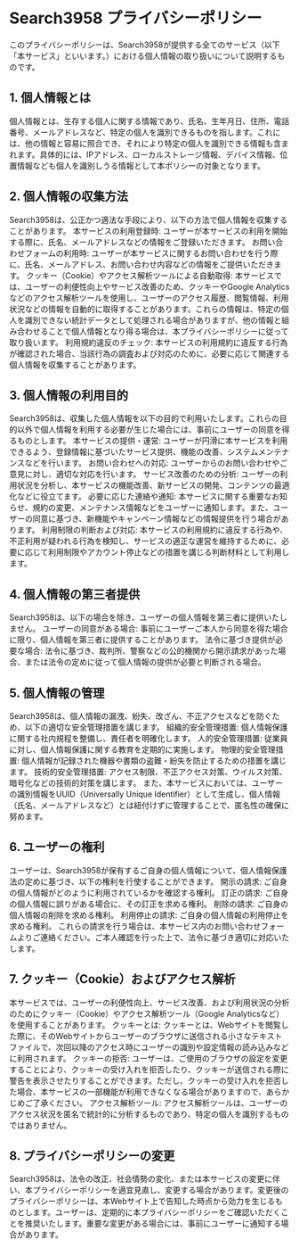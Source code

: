# Search3958 プライバシーポリシー

このプライバシーポリシーは、Search3958が提供する全てのサービス（以下「本サービス」といいます。）における個人情報の取り扱いについて説明するものです。

## 1. 個人情報とは

個人情報とは、生存する個人に関する情報であり、氏名、生年月日、住所、電話番号、メールアドレスなど、特定の個人を識別できるものを指します。これには、他の情報と容易に照合でき、それにより特定の個人を識別できる情報も含まれます。具体的には、IPアドレス、ローカルストレージ情報、デバイス情報、位置情報なども個人を識別しうる情報として本ポリシーの対象となります。

## 2. 個人情報の収集方法

Search3958は、公正かつ適法な手段により、以下の方法で個人情報を収集することがあります。
本サービスの利用登録時: ユーザーが本サービスの利用を開始する際に、氏名、メールアドレスなどの情報をご登録いただきます。
お問い合わせフォームの利用時: ユーザーが本サービスに関するお問い合わせを行う際に、氏名、メールアドレス、お問い合わせ内容などの情報をご提供いただきます。
クッキー（Cookie）やアクセス解析ツールによる自動取得: 本サービスでは、ユーザーの利便性向上やサービス改善のため、クッキーやGoogle Analyticsなどのアクセス解析ツールを使用し、ユーザーのアクセス履歴、閲覧情報、利用状況などの情報を自動的に取得することがあります。これらの情報は、特定の個人を識別できない統計データとして処理される場合がありますが、他の情報と組み合わせることで個人情報となり得る場合は、本プライバシーポリシーに従って取り扱います。
利用規約違反のチェック: 本サービスの利用規約に違反する行為が確認された場合、当該行為の調査および対応のために、必要に応じて関連する個人情報を収集することがあります。

## 3. 個人情報の利用目的

Search3958は、収集した個人情報を以下の目的で利用いたします。これらの目的以外で個人情報を利用する必要が生じた場合には、事前にユーザーの同意を得るものとします。
本サービスの提供・運営: ユーザーが円滑に本サービスを利用できるよう、登録情報に基づいたサービス提供、機能の改善、システムメンテナンスなどを行います。
お問い合わせへの対応: ユーザーからのお問い合わせやご意見に対し、適切な対応を行います。
サービス改善のための分析: ユーザーの利用状況を分析し、本サービスの機能改善、新サービスの開発、コンテンツの最適化などに役立てます。
必要に応じた連絡や通知: 本サービスに関する重要なお知らせ、規約の変更、メンテナンス情報などをユーザーに通知します。また、ユーザーの同意に基づき、新機能やキャンペーン情報などの情報提供を行う場合があります。
利用制限の判断および対応: 本サービスの利用規約に違反する行為や、不正利用が疑われる行為を検知し、サービスの適正な運営を維持するために、必要に応じて利用制限やアカウント停止などの措置を講じる判断材料として利用します。

## 4. 個人情報の第三者提供

Search3958は、以下の場合を除き、ユーザーの個人情報を第三者に提供いたしません。
ユーザーの同意がある場合: 事前にユーザーご本人から同意を得た場合に限り、個人情報を第三者に提供することがあります。
法令に基づき提供が必要な場合: 法令に基づき、裁判所、警察などの公的機関から開示請求があった場合、または法令の定めに従って個人情報の提供が必要と判断される場合。

## 5. 個人情報の管理

Search3958は、個人情報の漏洩、紛失、改ざん、不正アクセスなどを防ぐため、以下の適切な安全管理措置を講じます。
組織的安全管理措置: 個人情報保護に関する社内規程を整備し、責任者を明確化します。
人的安全管理措置: 従業員に対し、個人情報保護に関する教育を定期的に実施します。
物理的安全管理措置: 個人情報が記録された機器や書類の盗難・紛失を防止するための措置を講じます。
技術的安全管理措置: アクセス制限、不正アクセス対策、ウイルス対策、暗号化などの技術的対策を講じます。
また、本サービスにおいては、ユーザーの識別情報をUUID（Universally Unique Identifier）として生成し、個人情報（氏名、メールアドレスなど）とは紐付けずに管理することで、匿名性の確保に努めます。

## 6. ユーザーの権利

ユーザーは、Search3958が保有するご自身の個人情報について、個人情報保護法の定めに基づき、以下の権利を行使することができます。
開示の請求: ご自身の個人情報がどのように利用されているかを確認する権利。
訂正の請求: ご自身の個人情報に誤りがある場合に、その訂正を求める権利。
削除の請求: ご自身の個人情報の削除を求める権利。
利用停止の請求: ご自身の個人情報の利用停止を求める権利。
これらの請求を行う場合は、本サービス内のお問い合わせフォームよりご連絡ください。ご本人確認を行った上で、法令に基づき適切に対応いたします。

## 7. クッキー（Cookie）およびアクセス解析

本サービスでは、ユーザーの利便性向上、サービス改善、および利用状況の分析のためにクッキー（Cookie）やアクセス解析ツール（Google Analyticsなど）を使用することがあります。
クッキーとは: クッキーとは、Webサイトを閲覧した際に、そのWebサイトからユーザーのブラウザに送信される小さなテキストファイルで、次回以降のアクセス時にユーザーの識別や設定情報の読み込みなどに利用されます。
クッキーの拒否: ユーザーは、ご使用のブラウザの設定を変更することにより、クッキーの受け入れを拒否したり、クッキーが送信される際に警告を表示させたりすることができます。ただし、クッキーの受け入れを拒否した場合、本サービスの一部機能が利用できなくなる場合がありますので、あらかじめご了承ください。
アクセス解析ツール: アクセス解析ツールは、ユーザーのアクセス状況を匿名で統計的に分析するものであり、特定の個人を識別するものではありません。

## 8. プライバシーポリシーの変更

Search3958は、法令の改正、社会情勢の変化、または本サービスの変更に伴い、本プライバシーポリシーを適宜見直し、変更する場合があります。変更後のプライバシーポリシーは、本Webサイト上で告知した時点から効力を生じるものとします。ユーザーは、定期的に本プライバシーポリシーをご確認いただくことを推奨いたします。重要な変更がある場合には、事前にユーザーに通知する場合があります。

